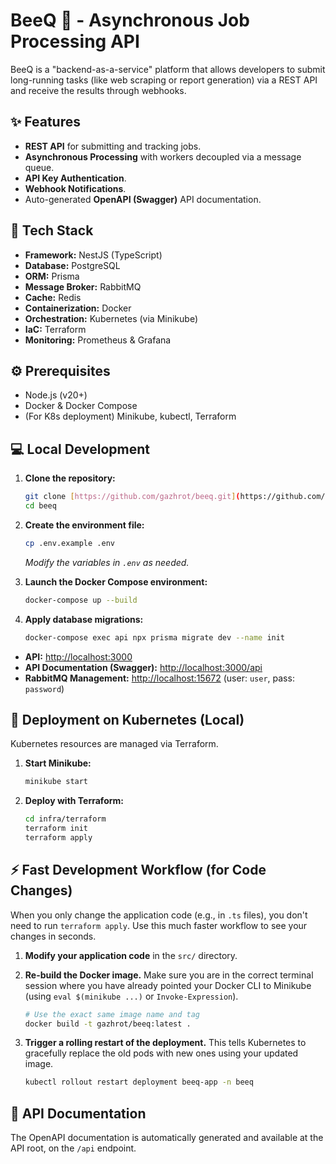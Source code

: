 # BeeQ 🐝 - Asynchronous Job Processing API

BeeQ is a "backend-as-a-service" platform that allows developers to submit long-running tasks (like web scraping or report generation) via a REST API and receive the results through webhooks.

## ✨ Features

- **REST API** for submitting and tracking jobs.
- **Asynchronous Processing** with workers decoupled via a message queue.
- **API Key Authentication**.
- **Webhook Notifications**.
- Auto-generated **OpenAPI (Swagger)** API documentation.

## 🚀 Tech Stack

- **Framework:** NestJS (TypeScript)
- **Database:** PostgreSQL
- **ORM:** Prisma
- **Message Broker:** RabbitMQ
- **Cache:** Redis
- **Containerization:** Docker
- **Orchestration:** Kubernetes (via Minikube)
- **IaC:** Terraform
- **Monitoring:** Prometheus & Grafana

## ⚙️ Prerequisites

- Node.js (v20+)
- Docker & Docker Compose
- (For K8s deployment) Minikube, kubectl, Terraform

## 💻 Local Development

1.  **Clone the repository:**

    ```bash
    git clone [https://github.com/gazhrot/beeq.git](https://github.com/gazhrot/beeq.git)
    cd beeq
    ```

2.  **Create the environment file:**

    ```bash
    cp .env.example .env
    ```

    _Modify the variables in `.env` as needed._

3.  **Launch the Docker Compose environment:**

    ```bash
    docker-compose up --build
    ```

4.  **Apply database migrations:**
    ```bash
    docker-compose exec api npx prisma migrate dev --name init
    ```

- **API:** [http://localhost:3000](http://localhost:3000)
- **API Documentation (Swagger):** [http://localhost:3000/api](http://localhost:3000/api)
- **RabbitMQ Management:** [http://localhost:15672](http://localhost:15672) (user: `user`, pass: `password`)

## 🚢 Deployment on Kubernetes (Local)

Kubernetes resources are managed via Terraform.

1.  **Start Minikube:**

    ```bash
    minikube start
    ```

2.  **Deploy with Terraform:**
    ```bash
    cd infra/terraform
    terraform init
    terraform apply
    ```

## ⚡ Fast Development Workflow (for Code Changes)

When you only change the application code (e.g., in `.ts` files), you don't need to run `terraform apply`. Use this much faster workflow to see your changes in seconds.

1.  **Modify your application code** in the `src/` directory.

2.  **Re-build the Docker image.** Make sure you are in the correct terminal session where you have already pointed your Docker CLI to Minikube (using `eval $(minikube ...)` or `Invoke-Expression`).

    ```bash
    # Use the exact same image name and tag
    docker build -t gazhrot/beeq:latest .
    ```

3.  **Trigger a rolling restart of the deployment.** This tells Kubernetes to gracefully replace the old pods with new ones using your updated image.

    ```bash
    kubectl rollout restart deployment beeq-app -n beeq
    ```

## 📄 API Documentation

The OpenAPI documentation is automatically generated and available at the API root, on the `/api` endpoint.
